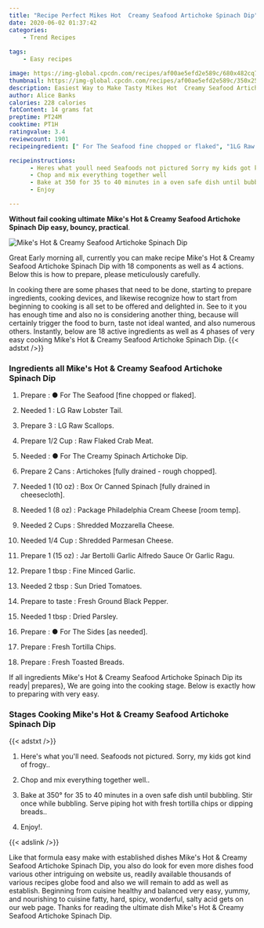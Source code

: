```yaml
---
title: "Recipe Perfect Mikes Hot  Creamy Seafood Artichoke Spinach Dip"
date: 2020-06-02 01:37:42
categories:
    - Trend Recipes
    
tags:
    - Easy recipes

image: https://img-global.cpcdn.com/recipes/af00ae5efd2e589c/680x482cq70/mikes-hot-creamy-seafood-artichoke-spinach-dip-recipe-main-photo.jpg
thumbnail: https://img-global.cpcdn.com/recipes/af00ae5efd2e589c/350x250cq70/mikes-hot-creamy-seafood-artichoke-spinach-dip-recipe-main-photo.jpg
description: Easiest Way to Make Tasty Mikes Hot  Creamy Seafood Artichoke Spinach Dip with 18 ingredients and 4 stages of easy cooking.
author: Alice Banks
calories: 228 calories
fatContent: 14 grams fat
preptime: PT24M
cooktime: PT1H
ratingvalue: 3.4
reviewcount: 1901
recipeingredient: [" For The Seafood fine chopped or flaked", "1LG Raw Lobster Tail", "3LG Raw Scallops", "1/2 CupRaw Flaked Crab Meat", " For The Creamy Spinach Artichoke Dip", "2 CansArtichokes fully drained  rough chopped", "1 (10 oz)Box Or Canned Spinach fully drained in cheesecloth", "1 (8 oz)Package Philadelphia Cream Cheese room temp", "2 CupsShredded Mozzarella Cheese", "1/4 CupShredded Parmesan Cheese", "1 (15 oz)Jar Bertolli Garlic Alfredo Sauce Or Garlic Ragu", "1 tbspFine Minced Garlic", "2 tbspSun Dried Tomatoes", "to tasteFresh Ground Black Pepper", "1 tbspDried Parsley", " For The Sides as needed", "Fresh Tortilla Chips", "Fresh Toasted Breads"]

recipeinstructions: 
      - Heres what youll need Seafoods not pictured Sorry my kids got kind of frogy 
      - Chop and mix everything together well 
      - Bake at 350 for 35 to 40 minutes in a oven safe dish until bubbling Stir once while bubbling Serve piping hot with fresh tortilla chips or dipping breads 
      - Enjoy

---
```




**Without fail cooking ultimate Mike&#39;s Hot &amp; Creamy Seafood Artichoke Spinach Dip easy, bouncy, practical**. 


![Mike&#39;s Hot &amp; Creamy Seafood Artichoke Spinach Dip](https://img-global.cpcdn.com/recipes/af00ae5efd2e589c/680x482cq70/mikes-hot-creamy-seafood-artichoke-spinach-dip-recipe-main-photo.jpg "Mike&#39;s Hot &amp; Creamy Seafood Artichoke Spinach Dip")




Great Early morning all, currently you can make recipe Mike&#39;s Hot &amp; Creamy Seafood Artichoke Spinach Dip with 18 components as well as 4 actions. Below this is how to prepare, please meticulously carefully.

In cooking there are some phases that need to be done, starting to prepare ingredients, cooking devices, and likewise recognize how to start from beginning to cooking is all set to be offered and delighted in. See to it you has enough time and also no is considering another thing, because will certainly trigger the food to burn, taste not ideal wanted, and also numerous others. Instantly, below are 18 active ingredients as well as 4 phases of very easy cooking Mike&#39;s Hot &amp; Creamy Seafood Artichoke Spinach Dip.
{{< adstxt />}}

### Ingredients all Mike&#39;s Hot &amp; Creamy Seafood Artichoke Spinach Dip


1. Prepare  : ● For The Seafood [fine chopped or flaked].

1. Needed 1 : LG Raw Lobster Tail.

1. Prepare 3 : LG Raw Scallops.

1. Prepare 1/2 Cup : Raw Flaked Crab Meat.

1. Needed  : ● For The Creamy Spinach Artichoke Dip.

1. Prepare 2 Cans : Artichokes [fully drained - rough chopped].

1. Needed 1 (10 oz) : Box Or Canned Spinach [fully drained in cheesecloth].

1. Needed 1 (8 oz) : Package Philadelphia Cream Cheese [room temp].

1. Needed 2 Cups : Shredded Mozzarella Cheese.

1. Needed 1/4 Cup : Shredded Parmesan Cheese.

1. Prepare 1 (15 oz) : Jar Bertolli Garlic Alfredo Sauce Or Garlic Ragu.

1. Prepare 1 tbsp : Fine Minced Garlic.

1. Needed 2 tbsp : Sun Dried Tomatoes.

1. Prepare to taste : Fresh Ground Black Pepper.

1. Needed 1 tbsp : Dried Parsley.

1. Prepare  : ● For The Sides [as needed].

1. Prepare  : Fresh Tortilla Chips.

1. Prepare  : Fresh Toasted Breads.



If all ingredients Mike&#39;s Hot &amp; Creamy Seafood Artichoke Spinach Dip its ready| prepares}, We are going into the cooking stage. Below is exactly how to preparing with very easy.

### Stages Cooking Mike&#39;s Hot &amp; Creamy Seafood Artichoke Spinach Dip

{{< adstxt />}}


1. Here&#39;s what you&#39;ll need. Seafoods not pictured. Sorry, my kids got kind of frogy..



1. Chop and mix everything together well..



1. Bake at 350° for 35 to 40 minutes in a oven safe dish until bubbling. Stir once while bubbling. Serve piping hot with fresh tortilla chips or dipping breads..



1. Enjoy!.





{{< adslink />}}

Like that formula easy make with established dishes Mike&#39;s Hot &amp; Creamy Seafood Artichoke Spinach Dip, you also do look for even more dishes food various other intriguing on website us, readily available thousands of various recipes globe food and also we will remain to add as well as establish. Beginning from cuisine healthy and balanced very easy, yummy, and nourishing to cuisine fatty, hard, spicy, wonderful, salty acid gets on our web page. Thanks for reading the ultimate dish Mike&#39;s Hot &amp; Creamy Seafood Artichoke Spinach Dip.

